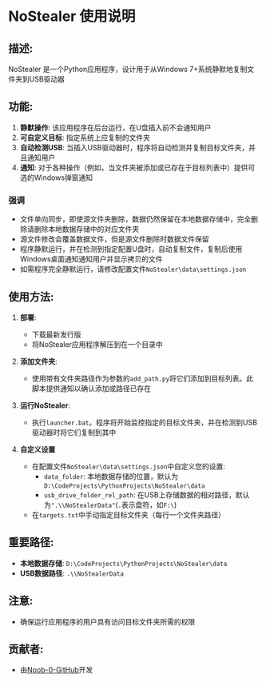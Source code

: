 # NoStealer 使用说明

## 描述:

NoStealer 是一个Python应用程序，设计用于从Windows 7+系统静默地复制文件夹到USB驱动器

## 功能:

1. **静默操作**: 该应用程序在后台运行，在U盘插入前不会通知用户
2. **可自定义目标**: 指定系统上应复制的文件夹
3. **自动检测USB**: 当插入USB驱动器时，程序将自动检测并复制目标文件夹，并且通知用户
4. **通知**: 对于各种操作（例如，当文件夹被添加或已存在于目标列表中）提供可选的Windows弹窗通知

### 强调

- 文件单向同步，即使源文件夹删除，数据仍然保留在本地数据存储中，完全删除请删除本地数据存储中的对应文件夹
- 源文件修改会覆盖数据文件，但是源文件删除时数据文件保留
- 程序静默运行，并在检测到指定配置U盘时，自动复制文件，复制后使用Windows桌面通知通知用户并显示拷贝的文件
- 如需程序完全静默运行，请修改配置文件`NoStealer\data\settings.json`

## 使用方法:

1. **部署**:
    - 下载最新发行版
    - 将NoStealer应用程序解压到在一个目录中

2. **添加文件夹**:
    - 使用带有文件夹路径作为参数的`add_path.py`将它们添加到目标列表。此脚本提供通知以确认添加或路径已存在

3. **运行NoStealer**:
    - 执行`launcher.bat`。程序将开始监控指定的目标文件夹，并在检测到USB驱动器时将它们复制到其中

4. **自定义设置**
    - 在配置文件`NoStealer\data\settings.json`中自定义您的设置:
        - `data_folder`: 本地数据存储的位置，默认为`D:\CodeProjects\PythonProjects\NoStealer\data`
        - `usb_drive_folder_rel_path`: 在USB上存储数据的相对路径，默认为`".\\NoStealerData"`(`.`表示盘符，如`F:\`)
    - 在`targets.txt`中手动指定目标文件夹（每行一个文件夹路径）

## 重要路径:

- **本地数据存储**: `D:\CodeProjects\PythonProjects\NoStealer\data`
- **USB数据路径**: `.\\NoStealerData`

## 注意:

- 确保运行应用程序的用户具有访问目标文件夹所需的权限

## 贡献者:

- 由[Noob-0-GitHub](https://github.com/Noob-0-GitHub/NoStealer)开发
